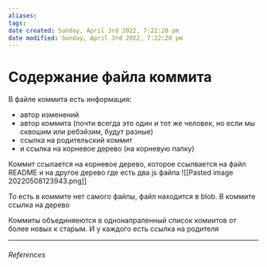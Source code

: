 ```yaml
---
aliases: 
tags: 
date created: Sunday, April 3rd 2022, 7:22:20 pm
date modified: Sunday, April 3rd 2022, 7:22:20 pm
---
```


# Содержание  файла коммита

В файле коммита есть информация:

- автор изменений
- автор коммита (почти всегда это один и тот же человек, но если мы сквошим или ребэйзим, будут разные)
- ссылка на родительский коммит
- и ссылка на корневое дерево (на корневую папку)


Коммит ссылается на корневое дерево, которое ссылвается на файл README  и на другое дерево где есть два js файла
![[Pasted image 20220508123943.png]]

То есть в коммите нет самого файлы, файл находится в blob. В коммите ссылка на дерево


Коммиты объединяеются в однонапраленный список комиитов от более новых к старым. И у каждого есть ссылка на родителя

---

###### References
